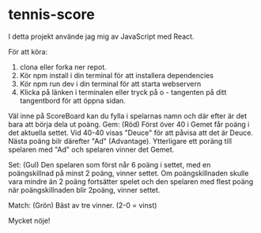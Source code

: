# tennis-score

I detta projekt använde jag mig av JavaScript med React. 

För att köra: 
1. clona eller forka ner repot.
2. Kör npm install i din terminal för att installera dependencies
3. Kör npm run dev i din terminal för att starta webservern
4. Klicka på länken i terminalen eller tryck på o - tangenten på ditt tangentbord för att öppna sidan.

Väl inne på ScoreBoard kan du fylla i spelarnas namn och där efter är det bara att börja dela ut poäng. 
Gem: (Röd)
Först över 40 i Gemet får poäng i det aktuella settet.
Vid 40-40 visas "Deuce" för att påvisa att det är Deuce. Nästa poäng bilr därefter "Ad" (Advantage). Ytterligare ett poräng till spelaren med "Ad" och spelaren vinner det Gemet. 

Set: (Gul)
Den spelaren som först når 6 poäng i settet, med en poängskillnad på minst 2 poäng, vinner settet. 
Om poängskillnaden skulle vara mindre än 2 poäng fortsätter spelet och den spelaren med flest poäng när poängskillnaden blir 2poäng, vinner settet. 

Match: (Grön)
Bäst av tre vinner. (2-0 = vinst) 

Mycket nöje!
